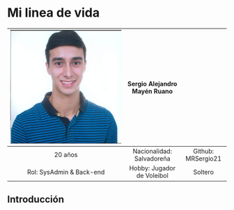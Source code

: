 # Mi linea de vida

| ![image](IMG-20220128-WA0019.jpg) | **Sergio Alejandro Mayén Ruano** |  |  
| :---: | :---:  | :---: | 
| 20 años | Nacionalidad: Salvadoreña | Github: MRSergio21 | 
| Rol: SysAdmin & Back-end | Hobby: Jugador de Voleibol | Soltero | 

## Introducción

